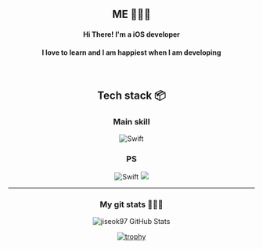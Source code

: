 <div align = "center">

  ## ME 🤷🏻‍♂️ </br>

  #### Hi There! I'm a iOS developer</br>
  #### I love to learn and I am happiest when I am developing

</div>
</br>
<div align = "center">

  ## Tech stack 📦

  ### Main skill
  ![Swift](https://img.shields.io/badge/swift-F54A2A?style=for-the-badge&logo=swift&logoColor=white)

  ### PS
  ![Swift](https://img.shields.io/badge/swift-F54A2A?style=for-the-badge&logo=swift&logoColor=white)
  <img src="https://img.shields.io/badge/python-3776AB?style=for-the-badge&logo=python&logoColor=white">

<div>

***

<div align = "center">

  ### My git stats 👨🏻‍💻
  
  ![jiseok97 GitHub Stats](https://server.dooboo.io/github-stats-advanced/jiseok97)
  
  [![trophy](https://github-profile-trophy.vercel.app/?username=Jiseok97&theme=flat&column=7)](https://github.com/ryo-ma/github-profile-trophy)


</div>
